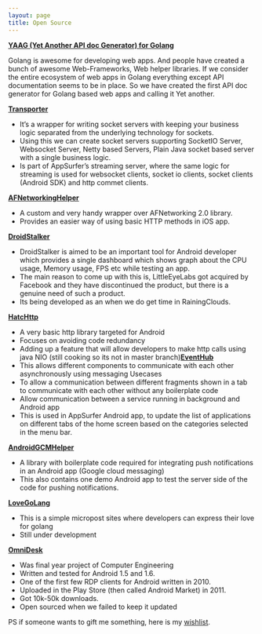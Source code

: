 ```yaml
---
layout: page
title: Open Source
---
```


**<a href="https://github.com/betacraft/yaag" target="_blank">YAAG (Yet Another API doc Generator) for Golang</a>**

Golang is awesome for developing web apps. And people have created a bunch of awesome Web-Frameworks, Web helper libraries. If we consider the entire ecosystem of web apps in Golang everything except API documentation seems to be in place. So we have created the first API doc generator for Golang based web apps and calling it Yet another.

**<a href="https://github.com/RainingClouds/transporter" target="_blank">Transporter</a>**

  * It’s a wrapper for writing socket servers with keeping your business logic separated from the underlying technology for sockets.
  * Using this we can create socket servers supporting SocketIO Server, Websocket Server, Netty based Servers, Plain Java socket based server with a single business logic.
  * Is part of AppSurfer’s streaming server, where the same logic for streaming is used for websocket clients, socket io clients, socket clients (Android SDK) and http commet clients.

**<a href="https://github.com/RainingClouds/AFNetworkingHelper" target="_blank">AFNetworkingHelper</a>**

  * A custom and very handy wrapper over AFNetworking 2.0 library.
  * Provides an easier way of using basic HTTP methods in iOS app.

**<a href="https://github.com/RainingClouds/droidstalker" target="_blank">DroidStalker</a>**

  * DroidStalker is aimed to be an important tool for Android developer which provides a single dashboard which shows graph about the CPU usage, Memory usage, FPS etc while testing an app.
  * The main reason to come up with this is, LittleEyeLabs got acquired by Facebook and they have discontinued the product, but there is a genuine need of such a product.
  * Its being developed as an when we do get time in RainingClouds.

**<a href="https://github.com/RainingClouds/hatchttp" target="_blank">HatcHttp</a>**

  * A very basic http library targeted for Android
  * Focuses on avoiding code redundancy
  * Adding up a feature that will allow developers to make http calls using java NIO (still cooking so its not in master branch)**<a href="https://github.com/RainingClouds/event_hub" target="_bank">EventHub</a>**
  * This allows different components to communicate with each other asynchronously using messaging Usecases
  * To allow a communication between different fragments shown in a tab to communicate with each other without any boilerplate code
  * Allow communication between a service running in background and Android app
  * This is used in AppSurfer Android app, to update the list of applications on different tabs of the home screen based on the categories selected in the menu bar.

**<a href="https://github.com/RainingClouds/android-gcm-helper" target="_blank">AndroidGCMHelper</a>**

  * A library with boilerplate code required for integrating push notifications in an Android app (Google cloud messaging)
  * This also contains one demo Android app to test the server side of the code for pushing notifications.

**<a href="https://lovego.herokuapp.com" target="_blank">LoveGoLang</a>**

  * This is a simple micropost sites where developers can express their love for golang
  * Still under development

**<a href="https://github.com/akshaydeo/omnidesk" target="_blank">OmniDesk</a>**

  * Was final year project of Computer Engineering
  * Written and tested for Android 1.5 and 1.6.
  * One of the first few RDP clients for Android written in 2010.
  * Uploaded in the Play Store (then called Android Market) in 2011.
  * Got 10k-50k downloads.
  * Open sourced when we failed to keep it updated

PS if someone wants to gift me something, here is my <a title="wishlist" href="http://www.flipkart.com/wishlist/akshay.deo" target="_blank">wishlist</a>.
